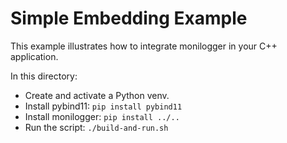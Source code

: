 # Simple Embedding Example

This example illustrates how to integrate monilogger in your C++ application.

In this directory:
 - Create and activate a Python venv.
 - Install pybind11: `pip install pybind11`
 - Install monilogger: `pip install ../..`
 - Run the script: `./build-and-run.sh`

